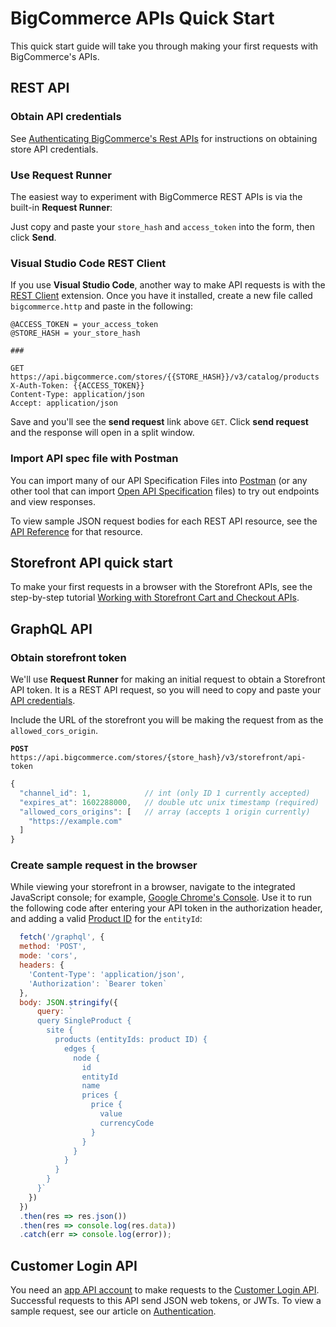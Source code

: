 # BigCommerce APIs Quick Start



This quick start guide will take you through making your first requests with BigCommerce's APIs.

## REST API

### Obtain API credentials

See [Authenticating BigCommerce's Rest APIs](/api-docs/getting-started/authentication/rest-api-authentication#obtaining-store-api-credentials) for instructions on obtaining store API credentials.

### Use Request Runner

The easiest way to experiment with BigCommerce REST APIs is via the built-in **Request Runner**:

<!-- [![Open in Request Runner](https://storage.googleapis.com/bigcommerce-production-dev-center/images/Open-Request-Runner.svg)](/api-reference/catalog/catalog-api/products/getproducts#requestrunner) -->

Just copy and paste your `store_hash` and `access_token` into the form, then click **Send**.

### Visual Studio Code REST Client

If you use **Visual Studio Code**, another way to make API requests is with the [REST Client](https://marketplace.visualstudio.com/items?itemName=humao.rest-client) extension. Once you have it installed, create a new file called `bigcommerce.http` and paste in the following:

```http
@ACCESS_TOKEN = your_access_token
@STORE_HASH = your_store_hash

###

GET https://api.bigcommerce.com/stores/{{STORE_HASH}}/v3/catalog/products
X-Auth-Token: {{ACCESS_TOKEN}}
Content-Type: application/json
Accept: application/json
```

Save and you'll see the **send request** link above `GET`. Click **send request** and the response will open in a split window.

### Import API spec file with Postman

You can import many of our API Specification Files into [Postman](https://www.getpostman.com/) (or any other tool that can import [Open API Specification](https://swagger.io/specification/) files) to try out endpoints and view responses.

To view sample JSON request bodies for each REST API resource, see the [API Reference](/api-reference) for that resource.

## Storefront API quick start

To make your first requests in a browser with the Storefront APIs, see the step-by-step tutorial [Working with Storefront Cart and Checkout APIs](/api-docs/cart-and-checkout/working-sf-apis).

## GraphQL API

### Obtain storefront token
We'll use **Request Runner** for making an initial request to obtain a Storefront API token. It is a REST API request, so you will need to copy and paste your [API credentials](/api-docs/getting-started/authentication/rest-api-authentication#obtaining-store-api-credentials).

<!-- [![Open in Request Runner](https://storage.googleapis.com/bigcommerce-production-dev-center/images/Open-Request-Runner.svg)](/api-reference/cart-checkout/storefront-api-token/api-token/createtoken#requestrunner) -->

Include the URL of the storefront you will be making the request from as the `allowed_cors_origin`.

**`POST`** `https://api.bigcommerce.com/stores/{store_hash}/v3/storefront/api-token`

```javascript title="" lineNumbers
{
  "channel_id": 1,            // int (only ID 1 currently accepted)
  "expires_at": 1602288000,   // double utc unix timestamp (required)
  "allowed_cors_origins": [   // array (accepts 1 origin currently)
    "https://example.com"
  ]
}
```

### Create sample request in the browser
While viewing your storefront in a browser, navigate to the integrated JavaScript console; for example, [Google Chrome's Console](https://developers.google.com/web/tools/chrome-devtools/console). Use it to run the following code after entering your API token in the authorization header, and adding a valid [Product ID](/api-reference/catalog/catalog-api/products/getproductbyid) for the `entityId`:

```javascript title="Sample GraphQL request" lineNumbers
  fetch('/graphql', {
  method: 'POST',
  mode: 'cors',
  headers: { 
    'Content-Type': 'application/json',
    'Authorization': `Bearer token`
  },
  body: JSON.stringify({
      query: `
      query SingleProduct {
        site {
          products (entityIds: product ID) {
            edges {
              node {
                id
                entityId
                name
                prices {
                  price {
                    value
                    currencyCode
                  }
                }
              }
            }
          }
        }
      }`
    })
  })
  .then(res => res.json())
  .then(res => console.log(res.data))
  .catch(err => console.log(error));

```

## Customer Login API
You need an [app API account](>>>) to make requests to the [Customer Login API](/api-docs/storefront/customer-login-api). Successful requests to this API send JSON web tokens, or JWTs. To view a sample request, see our article on [Authentication](>>>#user-generated-jwts).

